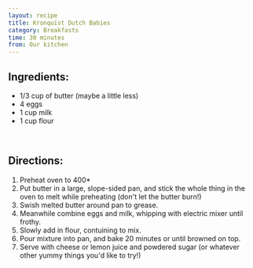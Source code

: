 ```yaml
---
layout: recipe
title: Kronquist Dutch Babies
category: Breakfasts
time: 30 minutes
from: Our kitchen
---
```


Ingredients:
------------

* 1/3 cup of butter (maybe a little less)
* 4 eggs
* 1 cup milk
* 1 cup flour

<br>

Directions:
-----------
1. Preheat oven to 400*
2. Put butter in a large, slope-sided pan, and stick the whole thing in the oven to melt while preheating (don't let the butter burn!)
3. Swish melted butter around pan to grease.
4. Meanwhile combine eggs and milk, whipping with electric mixer until frothy.  
5. Slowly add in flour, contuining to mix.
6. Pour mixture into pan, and bake 20 minutes or until browned on top.
7. Serve with cheese or lemon juice and powdered sugar (or whatever other yummy things you'd like to try!)
